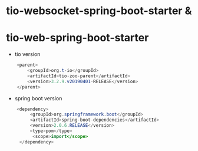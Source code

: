 # tio-websocket-spring-boot-starter &
# tio-web-spring-boot-starter

* tio version 
``` java
    <parent>
        <groupId>org.t-io</groupId>
        <artifactId>tio-zoo-parent</artifactId>
        <version>3.2.9.v20190401-RELEASE</version>
    </parent>
```

* spring boot version
``` java
    <dependency>
         <groupId>org.springframework.boot</groupId>
         <artifactId>spring-boot-dependencies</artifactId>
         <version>2.0.6.RELEASE</version>
         <type>pom</type>
          <scope>import</scope>
     </dependency>
```
